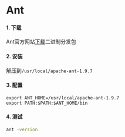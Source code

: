 # Ant

#### 1. 下载
Ant官方网站[下载](https://ant.apache.org/bindownload.cgi)二进制分发包

#### 2. 安装

解压到`/usr/local/apache-ant-1.9.7`

#### 3. 配置

```
export ANT_HOME=/usr/local/apache-ant-1.9.7
export PATH:$PATH:$ANT_HOME/bin
```

#### 4. 测试

```bash
ant -version
```
